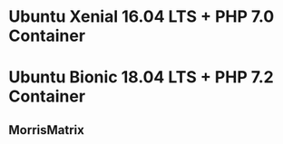 # Ubuntu Xenial 16.04 LTS + PHP 7.0 Container 
# Ubuntu Bionic 18.04 LTS + PHP 7.2 Container

## MorrisMatrix

